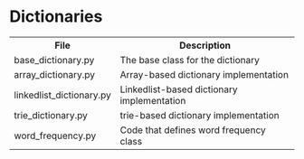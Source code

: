 # Dictionaries
<table>
  <tr>
    <th>File</th>
    <th>Description</th>
  </tr>
  <tr>
    <td>base_dictionary.py</td>
    <td>The base class for the dictionary</td>
  </tr>
  <tr>
    <td>array_dictionary.py</td>
    <td>Array-based dictionary implementation</td>
  </tr>
  <tr>
    <td>linkedlist_dictionary.py</td>
    <td>Linkedlist-based dictionary implementation</td>
  </tr>
  <tr>
     <td>trie_dictionary.py</td>
    <td>trie-based dictionary implementation</td>
  </tr>
  <tr>
      <td>word_frequency.py</td>
   <td>Code that defines word frequency class</td>

</table>
